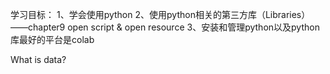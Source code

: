 学习目标：
1、学会使用python
2、使用python相关的第三方库（Libraries）——chapter9 open script & open resource
3、安装和管理python以及python库最好的平台是colab

What is data?
